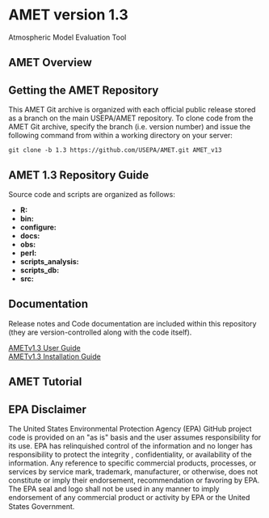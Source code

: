 AMET version 1.3
======

Atmospheric Model Evaluation Tool

## AMET Overview

## Getting the AMET Repository
This AMET Git archive is organized with each official public release stored as a branch on the main USEPA/AMET repository.
To clone code from the AMET Git archive, specify the branch (i.e. version number) and issue the following command from within
a working directory on your server:
```
git clone -b 1.3 https://github.com/USEPA/AMET.git AMET_v13
```

## AMET 1.3 Repository Guide
Source code and scripts are organized as follows:
* **R:** 
* **bin:** 
* **configure:** 
* **docs:** 
* **obs:** 
* **perl:** 
* **scripts_analysis:** 
* **scripts_db:** 
* **src:** 

## Documentation
Release notes and Code documentation are included within this repository (they are version-controlled along with the code itself).  

[AMETv1.3 User Guide](docs/AMET_Users_Guide_v1.md)   
[AMETv1.3 Installation Guide](docs/AMET_Install_Guide_v1.md )   

## AMET Tutorial

## EPA Disclaimer
The United States Environmental Protection Agency (EPA) GitHub project code is provided on an "as is" basis and the user assumes responsibility for its use. EPA has relinquished control of the information and no longer has responsibility to protect the integrity , confidentiality, or availability of the information. Any reference to specific commercial products, processes, or services by service mark, trademark, manufacturer, or otherwise, does not constitute or imply their endorsement, recommendation or favoring by EPA. The EPA seal and logo shall not be used in any manner to imply endorsement of any commercial product or activity by EPA or the United States Government.    [<img src="https://licensebuttons.net/p/mark/1.0/88x31.png" width="50" height="15">](https://creativecommons.org/publicdomain/zero/1.0/)
 

